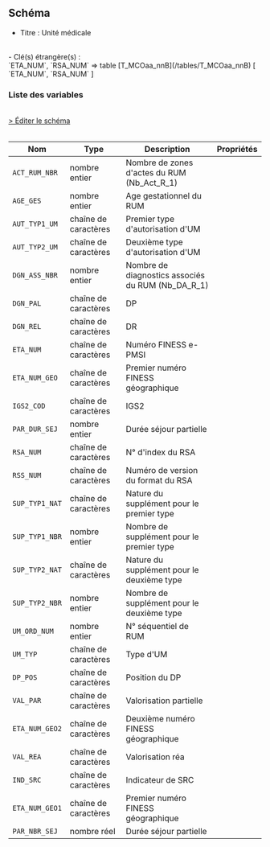 ## Schéma

- Titre : Unité médicale
<br />
- Clé(s) étrangère(s) : <br />
`ETA_NUM`, `RSA_NUM` => table [T_MCOaa_nnB](/tables/T_MCOaa_nnB) [ `ETA_NUM`, `RSA_NUM` ]<br />

### Liste des variables
<br />
<div>
    <a href="https://gitlab.com/healthdatahub/schema-snds/edit/master/schemas/PMSI/PMSI%20MCO/T_MCOaa_nnUM.json"  
    arget="_blank" rel="noopener noreferrer">> Éditer le schéma</a>
    <OutboundLink />
</div>
<br />

Nom|Type|Description|Propriétés
-|-|-|-
`ACT_RUM_NBR`|nombre entier|Nombre de zones d&#x27;actes du RUM (Nb_Act_R_1)||
`AGE_GES`|nombre entier|Age gestationnel du RUM||
`AUT_TYP1_UM`|chaîne de caractères|Premier type d&#x27;autorisation d&#x27;UM||
`AUT_TYP2_UM`|chaîne de caractères|Deuxième type d&#x27;autorisation d&#x27;UM||
`DGN_ASS_NBR`|nombre entier|Nombre de diagnostics associés du RUM (Nb_DA_R_1)||
`DGN_PAL`|chaîne de caractères|DP||
`DGN_REL`|chaîne de caractères|DR||
`ETA_NUM`|chaîne de caractères|Numéro FINESS e-PMSI||
`ETA_NUM_GEO`|chaîne de caractères|Premier numéro FINESS géographique||
`IGS2_COD`|chaîne de caractères|IGS2||
`PAR_DUR_SEJ`|nombre entier|Durée séjour partielle||
`RSA_NUM`|chaîne de caractères|N° d&#x27;index du RSA||
`RSS_NUM`|chaîne de caractères|Numéro de version du format du RSA||
`SUP_TYP1_NAT`|chaîne de caractères|Nature du supplément pour le premier type||
`SUP_TYP1_NBR`|nombre entier|Nombre de supplément pour le premier type||
`SUP_TYP2_NAT`|chaîne de caractères|Nature du supplément pour le deuxième type||
`SUP_TYP2_NBR`|nombre entier|Nombre de supplément pour le deuxième type||
`UM_ORD_NUM`|nombre entier|N° séquentiel de RUM||
`UM_TYP`|chaîne de caractères|Type d&#x27;UM||
`DP_POS`|chaîne de caractères|Position du DP||
`VAL_PAR`|chaîne de caractères|Valorisation partielle||
`ETA_NUM_GEO2`|chaîne de caractères|Deuxième numéro FINESS géographique||
`VAL_REA`|chaîne de caractères|Valorisation réa||
`IND_SRC`|chaîne de caractères|Indicateur de SRC||
`ETA_NUM_GEO1`|chaîne de caractères|Premier numéro FINESS géographique||
`PAR_NBR_SEJ`|nombre réel|Durée séjour partielle||

